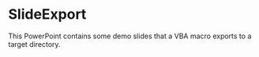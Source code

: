 # SlideExport

This PowerPoint contains some demo slides that a VBA macro exports to a target directory.

